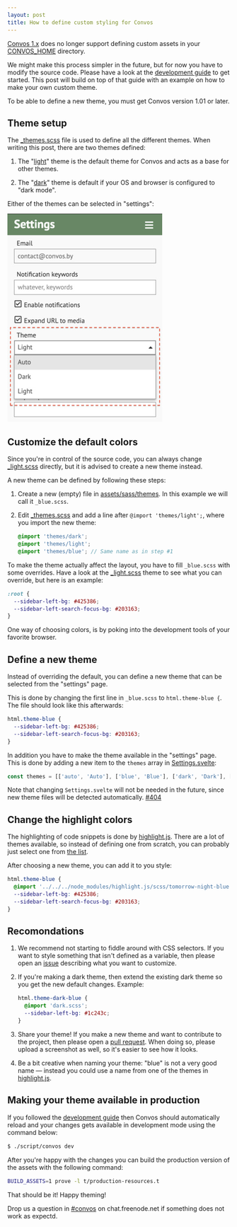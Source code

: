 ```yaml
---
layout: post
title: How to define custom styling for Convos
---
```


[Convos 1.x](/2019/10/26/convos-one-point-oh) does no longer support
defining custom assets in your [CONVOS_HOME](/doc/config) directory.

We might make this process simpler in the future, but for now you have
to modify the source code. Please have a look at the
[development guide](/doc/develop) to get started. This post will
build on top of that guide with an example on how to make your own
custom theme.

To be able to define a new theme, you must get Convos version 1.01 or
later.

## Theme setup

The [_themes.scss](https://github.com/Nordaaker/convos/blob/1.01/assets/sass/_themes.scss)
file is used to define all the different themes. When writing this post, there
are two themes defined:

1. The "[light](https://github.com/Nordaaker/convos/blob/1.01/assets/sass/themes/_light.scss)"
   theme is the default theme for Convos and acts as a base for other themes.

2. The "[dark](https://github.com/Nordaaker/convos/blob/1.01/assets/sass/themes/_dark.scss)"
   theme is default if your OS and browser is configured to "dark mode".

Either of the themes can be selected in "settings":

<img src="/public/screenshots/2019-11-02-settings.jpg" alt="Picture of Convos settings">

## Customize the default colors

Since you're in control of the source code, you can always change
[_light.scss](https://github.com/Nordaaker/convos/blob/1.01/assets/sass/themes/_light.scss)
directly, but it is advised to create a new theme instead.

A new theme can be defined by following these steps:

1. Create a new (empty) file in [assets/sass/themes](https://github.com/Nordaaker/convos/tree/1.01/assets/sass/themes).
   In this example we will call it `_blue.scss`.

2. Edit [_themes.scss](https://github.com/Nordaaker/convos/blob/1.01/assets/sass/_themes.scss)
   and add a line after `@import 'themes/light';`, where you import the new theme:

   ```scss
   @import 'themes/dark';
   @import 'themes/light';
   @import 'themes/blue'; // Same name as in step #1
   ```

To make the theme actually affect the layout, you have to fill `_blue.scss` with
some overrides. Have a look at the
[_light.scss](https://github.com/Nordaaker/convos/blob/1.01/assets/sass/themes/_light.scss)
theme to see what you can override, but here is an example:

```scss
:root {
  --sidebar-left-bg: #425386;
  --sidebar-left-search-focus-bg: #203163;
}
```

One way of choosing colors, is by poking into the development tools of your favorite
browser.

## Define a new theme

Instead of overriding the default, you can define a new theme that can be selected
from the "settings" page.

This is done by changing the first line in `_blue.scss` to `html.theme-blue {`.
The file should look like this afterwards:

```scss
html.theme-blue {
  --sidebar-left-bg: #425386;
  --sidebar-left-search-focus-bg: #203163;
}
```

In addition you have to make the theme available in the "settings" page.
This is done by adding a new item to the `themes` array in
[Settings.svelte](https://github.com/Nordaaker/convos/blob/1.01/assets/page/Settings.svelte#L14):

```javascript
const themes = [['auto', 'Auto'], ['blue', 'Blue'], ['dark', 'Dark'], ['light', 'Light']];
```

Note that changing `Settings.svelte` will not be needed in the future, since
new theme files will be detected automatically.
[#404](https://github.com/Nordaaker/convos/issues/404)

## Change the highlight colors

The highlighting of code snippets is done by
[highlight.js](https://github.com/highlightjs/highlight.js). There are a lot of
themes available, so instead of defining one from scratch, you can probably
just select one from
[the list](https://github.com/highlightjs/highlight.js/tree/master/src/styles).

After choosing a new theme, you can add it to you style:

```scss
html.theme-blue {
  @import '../../../node_modules/highlight.js/scss/tomorrow-night-blue.scss';
  --sidebar-left-bg: #425386;
  --sidebar-left-search-focus-bg: #203163;
}
```

## Recomondations

1. We recommend not starting to fiddle around with CSS selectors. If you want
   to style something that isn't defined as a variable, then please open an
   [issue](https://github.com/Nordaaker/convos/issues) describing what you
   want to customize.

2. If you're making a dark theme, then extend the existing dark theme so you
   get the new default changes. Example:

   ```scss
   html.theme-dark-blue {
     @import 'dark.scss';
     --sidebar-left-bg: #1c243c;
   }
   ```

3. Share your theme! If you make a new theme and want to contribute to the
   project, then please open a [pull request](https://github.com/Nordaaker/convos/pulls).
   When doing so, please upload a screenshot as well, so it's easier to see
   how it looks.

4. Be a bit creative when naming your theme: "blue" is not a very good name
   &mdash; instead you could use a name from one of the themes in
   [highlight.js](https://github.com/highlightjs/highlight.js/tree/master/src/styles).

## Making your theme available in production

If you followed the [development guide](/doc/develop) then Convos should
automatically reload and your changes gets available in development mode
using the command below:

```bash
$ ./script/convos dev
```

After you're happy with the changes you can build the production version
of the assets with the following command:

```bash
BUILD_ASSETS=1 prove -l t/production-resources.t
````

That should be it! Happy theming!

Drop us a question in [#convos](irc://chat.freenode.net:6697/convos) on
chat.freenode.net if something does not work as expectd.
